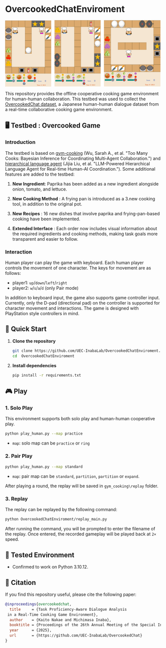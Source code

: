 # OvercookedChatEnviroment  

<div style="display: flex; gap: 20px;">
  <img src="./images\OvercookedchatEnvironment.png" width="600" />
</div>


This repository provides the offline cooperative cooking game environment for human-human collaboration.
This testbed was used to collect the [OvercookedChat dataset](https://github.com/UEC-InabaLab/OvercookedChat), a Japanese human-human dialogue dataset from a real-time collaborative cooking game environment.

## 🖥️ Testbed : Overcooked Game

### Introduction

The testbed is based on [gym-cooking](https://github.com/rosewang2008/gym-cooking) (Wu, Sarah A., et al. "Too Many Cooks: Bayesian Inference for Coordinating Multi‐Agent Collaboration.") and [hierarchical language agent](https://github.com/HosnLS/Hierarchical-Language-Agent) (Jijia Liu, et al. "LLM-Powered Hierarchical Language Agent for Real-time Human-AI Coordination."). Some additional features are added to the testbed:

1. **New Ingredient**: Paprika has been added as a new ingredient alongside onion, tomato, and lettuce.

2. **New Cooking Method** : A frying pan is introduced as a 3.new cooking tool, in addition to the original pot.

3. **New Recipes** : 16 new dishes that involve paprika and frying-pan-based cooking have been implemented.

4. **Extended Interface** : Each order now includes visual information about the required ingredients and cooking methods, making task goals more transparent and easier to follow.

###   Interaction
Human player can play the game with keyboard. Each human player controls the movement of one character. 
The keys for movement are as follows:
- player1: `up`/`down`/`left`/`right`
- player2: `w`/`s`/`a`/`d` (only Pair mode)

In addition to keyboard input, the game also supports game controller input. Currently, only the D-pad (directional pad) on the controller is supported for character movement and interactions. The game is designed with PlayStation style controllers in mind.


## 🚀 Quick Start

1. **Clone the repository**

   ```bash
   git clone https://github.com/UEC-InabaLab/OvercookedChatEnviroment.git
   cd  OvercookedChatEnviroment
   ```

2. **Install dependencies**

   ```bash
   pip install -r requirements.txt
   ```

## 🎮 Play

### 1. Solo Play
This environment supports both solo play  and human-human cooperative play.
```bash
python play_human.py --map practice
```
- `map`: solo map can be `practice` or `ring` 


### 2. Pair Play

```bash
python play_human.py --map standard
```

- `map`: pair map can be `standard`, `partition`, `partition` or `expand`.

After playing a round, the replay will be saved in `gym_cooking\replay` folder.

### 3. Replay
The replay can be replayed by the following command:

```bash
python OvercookedChatEnviroment/replay_main.py 
```

After running the command, you will be prompted to enter the filename of the replay.
Once entered, the recorded gameplay will be played back at `2×` speed.


## 🧪 Tested Environment
- Confirmed to work on Python 3.10.12.

## 📄 Citation
If you find this repository useful, please cite the following paper:

```bibtex
@inproceedings{overcookedchat,
  title     = {Task Proficiency-Aware Dialogue Analysis
 in a Real-Time Cooking Game Environment},
  author    = {Kaito Nakae and Michimasa Inaba},
  booktitle = {Proceedings of the 26th Annual Meeting of the Special Interest Group on Discourse and Dialogue},
  year      = {2025},
  url       = {https://github.com/UEC-InabaLab/OvercookedChat}
}
```
